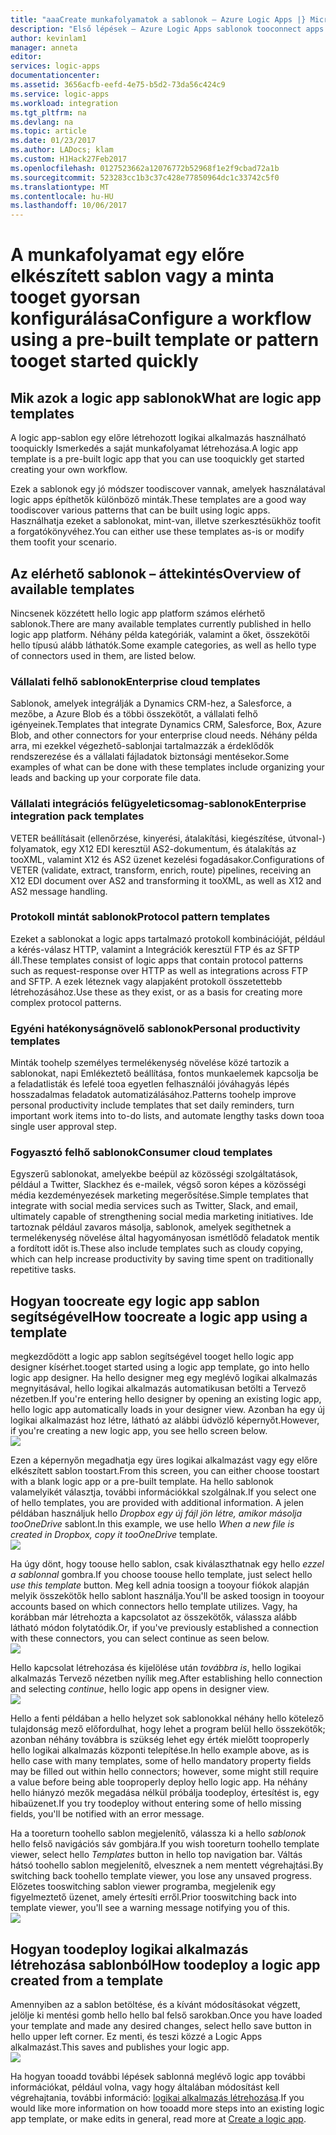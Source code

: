 ```yaml
---
title: "aaaCreate munkafolyamatok a sablonok – Azure Logic Apps |} Microsoft Docs"
description: "Első lépések – Azure Logic Apps sablonok tooconnect apps használatával gyorsan hozzon létre a munkafolyamatok és adatok integrálására."
author: kevinlam1
manager: anneta
editor: 
services: logic-apps
documentationcenter: 
ms.assetid: 3656acfb-eefd-4e75-b5d2-73da56c424c9
ms.service: logic-apps
ms.workload: integration
ms.tgt_pltfrm: na
ms.devlang: na
ms.topic: article
ms.date: 01/23/2017
ms.author: LADocs; klam
ms.custom: H1Hack27Feb2017
ms.openlocfilehash: 0127523662a12076772b52968f1e2f9cbad72a1b
ms.sourcegitcommit: 523283cc1b3c37c428e77850964dc1c33742c5f0
ms.translationtype: MT
ms.contentlocale: hu-HU
ms.lasthandoff: 10/06/2017
---
```

# <a name="configure-a-workflow-using-a-pre-built-template-or-pattern-tooget-started-quickly"></a><span data-ttu-id="88d9f-103">A munkafolyamat egy előre elkészített sablon vagy a minta tooget gyorsan konfigurálása</span><span class="sxs-lookup"><span data-stu-id="88d9f-103">Configure a workflow using a pre-built template or pattern tooget started quickly</span></span>

## <a name="what-are-logic-app-templates"></a><span data-ttu-id="88d9f-104">Mik azok a logic app sablonok</span><span class="sxs-lookup"><span data-stu-id="88d9f-104">What are logic app templates</span></span>
<span data-ttu-id="88d9f-105">A logic app-sablon egy előre létrehozott logikai alkalmazás használható tooquickly Ismerkedés a saját munkafolyamat létrehozása.</span><span class="sxs-lookup"><span data-stu-id="88d9f-105">A logic app template is a pre-built logic app that you can use tooquickly get started creating your own workflow.</span></span> 

<span data-ttu-id="88d9f-106">Ezek a sablonok egy jó módszer toodiscover vannak, amelyek használatával logic apps építhetők különböző minták.</span><span class="sxs-lookup"><span data-stu-id="88d9f-106">These templates are a good way toodiscover various patterns that can be built using logic apps.</span></span> <span data-ttu-id="88d9f-107">Használhatja ezeket a sablonokat, mint-van, illetve szerkesztésükhöz toofit a forgatókönyvéhez.</span><span class="sxs-lookup"><span data-stu-id="88d9f-107">You can either use these templates as-is or modify them toofit your scenario.</span></span>

## <a name="overview-of-available-templates"></a><span data-ttu-id="88d9f-108">Az elérhető sablonok – áttekintés</span><span class="sxs-lookup"><span data-stu-id="88d9f-108">Overview of available templates</span></span>
<span data-ttu-id="88d9f-109">Nincsenek közzétett hello logic app platform számos elérhető sablonok.</span><span class="sxs-lookup"><span data-stu-id="88d9f-109">There are many available templates currently published in hello logic app platform.</span></span> <span data-ttu-id="88d9f-110">Néhány példa kategóriák, valamint a őket, összekötői hello típusú alább láthatók.</span><span class="sxs-lookup"><span data-stu-id="88d9f-110">Some example categories, as well as hello type of connectors used in them, are listed below.</span></span>

### <a name="enterprise-cloud-templates"></a><span data-ttu-id="88d9f-111">Vállalati felhő sablonok</span><span class="sxs-lookup"><span data-stu-id="88d9f-111">Enterprise cloud templates</span></span>
<span data-ttu-id="88d9f-112">Sablonok, amelyek integrálják a Dynamics CRM-hez, a Salesforce, a mezőbe, a Azure Blob és a többi összekötőt, a vállalati felhő igényeinek.</span><span class="sxs-lookup"><span data-stu-id="88d9f-112">Templates that integrate Dynamics CRM, Salesforce, Box, Azure Blob, and other connectors for your enterprise cloud needs.</span></span> <span data-ttu-id="88d9f-113">Néhány példa arra, mi ezekkel végezhető-sablonjai tartalmazzák a érdeklődők rendszerezése és a vállalati fájladatok biztonsági mentésekor.</span><span class="sxs-lookup"><span data-stu-id="88d9f-113">Some examples of what can be done with these templates include organizing your leads and backing up your corporate file data.</span></span>

### <a name="enterprise-integration-pack-templates"></a><span data-ttu-id="88d9f-114">Vállalati integrációs felügyeleticsomag-sablonok</span><span class="sxs-lookup"><span data-stu-id="88d9f-114">Enterprise integration pack templates</span></span>
<span data-ttu-id="88d9f-115">VETER beállításait (ellenőrzése, kinyerési, átalakítási, kiegészítése, útvonal-) folyamatok, egy X12 EDI keresztül AS2-dokumentum, és átalakítás az tooXML, valamint X12 és AS2 üzenet kezelési fogadásakor.</span><span class="sxs-lookup"><span data-stu-id="88d9f-115">Configurations of VETER (validate, extract, transform, enrich, route) pipelines, receiving an X12 EDI document over AS2 and transforming it tooXML, as well as X12 and AS2 message handling.</span></span>

### <a name="protocol-pattern-templates"></a><span data-ttu-id="88d9f-116">Protokoll mintát sablonok</span><span class="sxs-lookup"><span data-stu-id="88d9f-116">Protocol pattern templates</span></span>
<span data-ttu-id="88d9f-117">Ezeket a sablonokat a logic apps tartalmazó protokoll kombinációját, például a kérés-válasz HTTP, valamint a Integrációk keresztül FTP és az SFTP áll.</span><span class="sxs-lookup"><span data-stu-id="88d9f-117">These templates consist of logic apps that contain protocol patterns such as request-response over HTTP as well as integrations across FTP and SFTP.</span></span> <span data-ttu-id="88d9f-118">A ezek léteznek vagy alapjaként protokoll összetettebb létrehozásához.</span><span class="sxs-lookup"><span data-stu-id="88d9f-118">Use these as they exist, or as a basis for creating more complex protocol patterns.</span></span>  

### <a name="personal-productivity-templates"></a><span data-ttu-id="88d9f-119">Egyéni hatékonyságnövelő sablonok</span><span class="sxs-lookup"><span data-stu-id="88d9f-119">Personal productivity templates</span></span>
<span data-ttu-id="88d9f-120">Minták toohelp személyes termelékenység növelése közé tartozik a sablonokat, napi Emlékeztető beállítása, fontos munkaelemek kapcsolja be a feladatlisták és lefelé tooa egyetlen felhasználói jóváhagyás lépés hosszadalmas feladatok automatizálásához.</span><span class="sxs-lookup"><span data-stu-id="88d9f-120">Patterns toohelp improve personal productivity include templates that set daily reminders, turn important work items into to-do lists, and automate lengthy tasks down tooa single user approval step.</span></span>

### <a name="consumer-cloud-templates"></a><span data-ttu-id="88d9f-121">Fogyasztó felhő sablonok</span><span class="sxs-lookup"><span data-stu-id="88d9f-121">Consumer cloud templates</span></span>
<span data-ttu-id="88d9f-122">Egyszerű sablonokat, amelyekbe beépül az közösségi szolgáltatások, például a Twitter, Slackhez és e-mailek, végső soron képes a közösségi média kezdeményezések marketing megerősítése.</span><span class="sxs-lookup"><span data-stu-id="88d9f-122">Simple templates that integrate with social media services such as Twitter, Slack, and email, ultimately capable of strengthening social media marketing initiatives.</span></span> <span data-ttu-id="88d9f-123">Ide tartoznak például zavaros másolja, sablonok, amelyek segíthetnek a termelékenység növelése által hagyományosan ismétlődő feladatok mentik a fordított időt is.</span><span class="sxs-lookup"><span data-stu-id="88d9f-123">These also include templates such as cloudy copying, which can help increase productivity by saving time spent on traditionally repetitive tasks.</span></span> 

## <a name="how-toocreate-a-logic-app-using-a-template"></a><span data-ttu-id="88d9f-124">Hogyan toocreate egy logic app sablon segítségével</span><span class="sxs-lookup"><span data-stu-id="88d9f-124">How toocreate a logic app using a template</span></span>
<span data-ttu-id="88d9f-125">megkezdődött a logic app sablon segítségével tooget hello logic app designer kísérhet.</span><span class="sxs-lookup"><span data-stu-id="88d9f-125">tooget started using a logic app template, go into hello logic app designer.</span></span> <span data-ttu-id="88d9f-126">Ha hello designer meg egy meglévő logikai alkalmazás megnyitásával, hello logikai alkalmazás automatikusan betölti a Tervező nézetben.</span><span class="sxs-lookup"><span data-stu-id="88d9f-126">If you're entering hello designer by opening an existing logic app, hello logic app automatically loads in your designer view.</span></span> <span data-ttu-id="88d9f-127">Azonban ha egy új logikai alkalmazást hoz létre, látható az alábbi üdvözlő képernyőt.</span><span class="sxs-lookup"><span data-stu-id="88d9f-127">However, if you're creating a new logic app, you see hello screen below.</span></span>  
 ![](../../includes/media/app-service-logic-templates/template7.png)  

<span data-ttu-id="88d9f-128">Ezen a képernyőn megadhatja egy üres logikai alkalmazást vagy egy előre elkészített sablon toostart.</span><span class="sxs-lookup"><span data-stu-id="88d9f-128">From this screen, you can either choose toostart with a blank logic app or a pre-built template.</span></span> <span data-ttu-id="88d9f-129">Ha hello sablonok valamelyikét választja, további információkkal szolgálnak.</span><span class="sxs-lookup"><span data-stu-id="88d9f-129">If you select one of hello templates, you are provided with additional information.</span></span> <span data-ttu-id="88d9f-130">A jelen példában használjuk hello *Dropbox egy új fájl jön létre, amikor másolja tooOneDrive* sablont.</span><span class="sxs-lookup"><span data-stu-id="88d9f-130">In this example, we use hello *When a new file is created in Dropbox, copy it tooOneDrive* template.</span></span>  
 ![](../../includes/media/app-service-logic-templates/template2.png)  

<span data-ttu-id="88d9f-131">Ha úgy dönt, hogy toouse hello sablon, csak kiválaszthatnak egy hello *ezzel a sablonnal* gombra.</span><span class="sxs-lookup"><span data-stu-id="88d9f-131">If you choose toouse hello template, just select hello *use this template* button.</span></span> <span data-ttu-id="88d9f-132">Meg kell adnia toosign a tooyour fiókok alapján melyik összekötők hello sablont használja.</span><span class="sxs-lookup"><span data-stu-id="88d9f-132">You'll be asked toosign in tooyour accounts based on which connectors hello template utilizes.</span></span> <span data-ttu-id="88d9f-133">Vagy, ha korábban már létrehozta a kapcsolatot az összekötők, válassza alább látható módon folytatódik.</span><span class="sxs-lookup"><span data-stu-id="88d9f-133">Or, if you've previously established a connection with these connectors, you can select continue as seen below.</span></span>  
 ![](../../includes/media/app-service-logic-templates/template3.png)  

<span data-ttu-id="88d9f-134">Hello kapcsolat létrehozása és kijelölése után *továbbra is*, hello logikai alkalmazás Tervező nézetben nyílik meg.</span><span class="sxs-lookup"><span data-stu-id="88d9f-134">After establishing hello connection and selecting *continue*, hello logic app opens in designer view.</span></span>  
 ![](../../includes/media/app-service-logic-templates/template4.png)  

<span data-ttu-id="88d9f-135">Hello a fenti példában a hello helyzet sok sablonokkal néhány hello kötelező tulajdonság mező előfordulhat, hogy lehet a program belül hello összekötők; azonban néhány továbbra is szükség lehet egy érték mielőtt tooproperly hello logikai alkalmazás központi telepítése.</span><span class="sxs-lookup"><span data-stu-id="88d9f-135">In hello example above, as is hello case with many templates, some of hello mandatory property fields may be filled out within hello connectors; however, some might still require a value before being able tooproperly deploy hello logic app.</span></span> <span data-ttu-id="88d9f-136">Ha néhány hello hiányzó mezők megadása nélkül próbálja toodeploy, értesítést is, egy hibaüzenet.</span><span class="sxs-lookup"><span data-stu-id="88d9f-136">If you try toodeploy without entering some of hello missing fields, you'll be notified with an error message.</span></span>

<span data-ttu-id="88d9f-137">Ha a tooreturn toohello sablon megjelenítő, válassza ki a hello *sablonok* hello felső navigációs sáv gombjára.</span><span class="sxs-lookup"><span data-stu-id="88d9f-137">If you wish tooreturn toohello template viewer, select hello *Templates* button in hello top navigation bar.</span></span> <span data-ttu-id="88d9f-138">Váltás hátsó toohello sablon megjelenítő, elvesznek a nem mentett végrehajtási.</span><span class="sxs-lookup"><span data-stu-id="88d9f-138">By switching back toohello template viewer, you lose any unsaved progress.</span></span> <span data-ttu-id="88d9f-139">Előzetes tooswitching sablon viewer programba, megjelenik egy figyelmeztető üzenet, amely értesíti erről.</span><span class="sxs-lookup"><span data-stu-id="88d9f-139">Prior tooswitching back into template viewer, you'll see a warning message notifying you of this.</span></span>  
 ![](../../includes/media/app-service-logic-templates/template5.png)  

## <a name="how-toodeploy-a-logic-app-created-from-a-template"></a><span data-ttu-id="88d9f-140">Hogyan toodeploy logikai alkalmazás létrehozása sablonból</span><span class="sxs-lookup"><span data-stu-id="88d9f-140">How toodeploy a logic app created from a template</span></span>
<span data-ttu-id="88d9f-141">Amennyiben az a sablon betöltése, és a kívánt módosításokat végzett, jelölje ki mentési gomb hello hello bal felső sarokban.</span><span class="sxs-lookup"><span data-stu-id="88d9f-141">Once you have loaded your template and made any desired changes, select hello save button in hello upper left corner.</span></span> <span data-ttu-id="88d9f-142">Ez menti, és teszi közzé a Logic Apps alkalmazást.</span><span class="sxs-lookup"><span data-stu-id="88d9f-142">This saves and publishes your logic app.</span></span>  
 ![](../../includes/media/app-service-logic-templates/template6.png)  

<span data-ttu-id="88d9f-143">Ha hogyan tooadd további lépések sablonná meglévő logic app további információkat, például volna, vagy hogy általában módosítást kell végrehajtania, további információ: [logikai alkalmazás létrehozása](../logic-apps/logic-apps-create-a-logic-app.md).</span><span class="sxs-lookup"><span data-stu-id="88d9f-143">If you would like more information on how tooadd more steps into an existing logic app template, or make edits in general, read more at [Create a logic app](../logic-apps/logic-apps-create-a-logic-app.md).</span></span>


